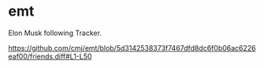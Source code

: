 # emt
Elon Musk following Tracker.

https://github.com/cmj/emt/blob/5d3142538373f7467dfd8dc6f0b06ac6226eaf00/friends.diff#L1-L50
